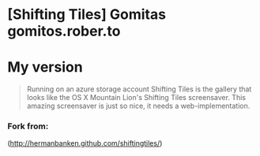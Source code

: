 [Shifting Tiles] Gomitas gomitos.rober.to
=============
# My version
> Running on an azure storage account
> Shifting Tiles is the gallery that looks like the OS X Mountain Lion's Shifting Tiles screensaver. This amazing screensaver is just so nice, it needs a web-implementation.

### Fork from:

(http://hermanbanken.github.com/shiftingtiles/)
